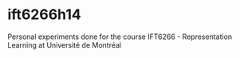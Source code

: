 ift6266h14
==========

Personal experiments done for the course IFT6266 - Representation Learning at Université de Montréal
